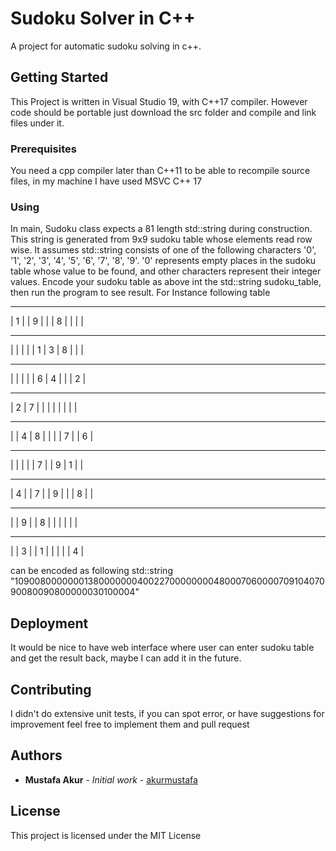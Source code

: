 # Sudoku Solver in C++

A project for automatic sudoku solving in c++. 

## Getting Started

This Project is written in Visual Studio 19, with C++17 compiler. However code should be portable just download the src folder and compile and link files under it. 

### Prerequisites

You need a cpp compiler later than C++11 to be able to recompile source files, in my machine I have used MSVC C++ 17

### Using
In main, Sudoku class expects a 81 length std::string during construction. This string is generated from 9x9 sudoku table whose elements read row wise. It assumes std::string consists of one of the following characters '0', '1', '2', '3', '4', '5', '6', '7', '8', '9'.
'0' represents empty places in the sudoku table whose value to be found, and other characters represent their integer values. Encode your sudoku table as above int the std::string sudoku_table, then run the program to see result.
For Instance following table
_____________________________________
| 1 |   | 9 |   |   | 8 |   |   |   |
_____________________________________
|   |   |   |   | 1 | 3 | 8 |   |   |
_____________________________________
|   |   |   |   | 6 | 4 |   |   | 2 |
_____________________________________
| 2 | 7 |   |   |   |   |   |   |   |
_____________________________________
|   | 4 | 8 |   |   |   | 7 |   | 6 |
_____________________________________
|   |   |   |   | 7 |   | 9 | 1 |   |
_____________________________________
| 4 |   | 7 |   | 9 |   |   | 8 |   |
_____________________________________
|   | 9 |   | 8 |   |   |   |   |   |
_____________________________________
|   | 3 |   | 1 |   |   |   |   | 4 |

can be encoded as following std::string "109008000000013800000004002270000000048000706000070910407090080090800000030100004"

## Deployment

It would be nice to have web interface where user can enter sudoku table and get the result back, maybe I can add it in the future.


## Contributing

I didn't do extensive unit tests, if you can spot error, or have suggestions for improvement feel free to implement them and pull request


## Authors

* **Mustafa Akur** - *Initial work* - [akurmustafa](https://github.com/akurmustafa)


## License

This project is licensed under the MIT License
